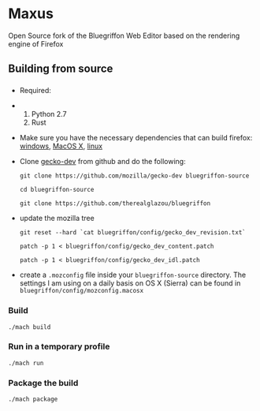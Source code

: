# Maxus

Open Source fork of the Bluegriffon Web Editor based on the rendering engine of Firefox

## Building from source

###
* Required:
* 1. Python 2.7
  2. Rust

* Make sure you have the necessary dependencies that can build firefox: [windows](https://firefox-source-docs.mozilla.org/setup/windows_build.html), [MacOS X](https://firefox-source-docs.mozilla.org/setup/macos_build.html), [linux](https://firefox-source-docs.mozilla.org/setup/linux_build.html)
* Clone [gecko-dev](https://github.com/mozilla/gecko-dev) from github and do the following:

  `git clone https://github.com/mozilla/gecko-dev bluegriffon-source`

  `cd bluegriffon-source`

  `git clone https://github.com/therealglazou/bluegriffon`

* update the mozilla tree

  ```git reset --hard `cat bluegriffon/config/gecko_dev_revision.txt` ```

  `patch -p 1 < bluegriffon/config/gecko_dev_content.patch`

  `patch -p 1 < bluegriffon/config/gecko_dev_idl.patch`

* create a `.mozconfig` file inside your `bluegriffon-source` directory. The  settings I am using on a daily basis on OS X (Sierra) can be found in `bluegriffon/config/mozconfig.macosx`

### Build

`./mach build`

### Run in a temporary profile

`./mach run`

### Package the build

`./mach package`
